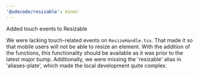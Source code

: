 ```yaml
---
'@udecode/resizable': minor
---
```


Added touch events to Resizable

We were lacking touch-related events on `ResizeHandle.tsx`. That made it so that mobile users will not be able to resize an element.
With the addition of the functions, this functionality should be available as it was prior to the latest major bump.
Additionally, we were missing the 'resizable' alias in 'aliases-plate', which made the local development quite complex.
